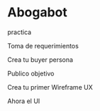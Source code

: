 # Abogabot
practica


Toma de requerimientos
<p>
Crea tu buyer persona
  <p>
Publico objetivo
    <p>
Crea tu primer Wireframe UX
      <p>
Ahora el UI
